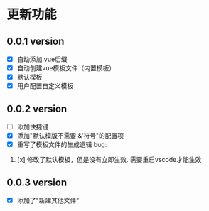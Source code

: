 # 更新功能

## 0.0.1 version

- [x] 自动添加.vue后缀
- [x] 自动创建vue模板文件（内置模板）
- [x] 默认模板
- [x] 用户配置自定义模板

## 0.0.2 version

- [ ] 添加快捷键
- [x] 添加"默认模版不需要'&'符号"的配置项
- [x] 重写了模板文件的生成逻辑 
bug:
1. [x] 修改了默认模板，但是没有立即生效. 需要重启vscode才能生效  

## 0.0.3 version
- [x] 添加了"新建其他文件"